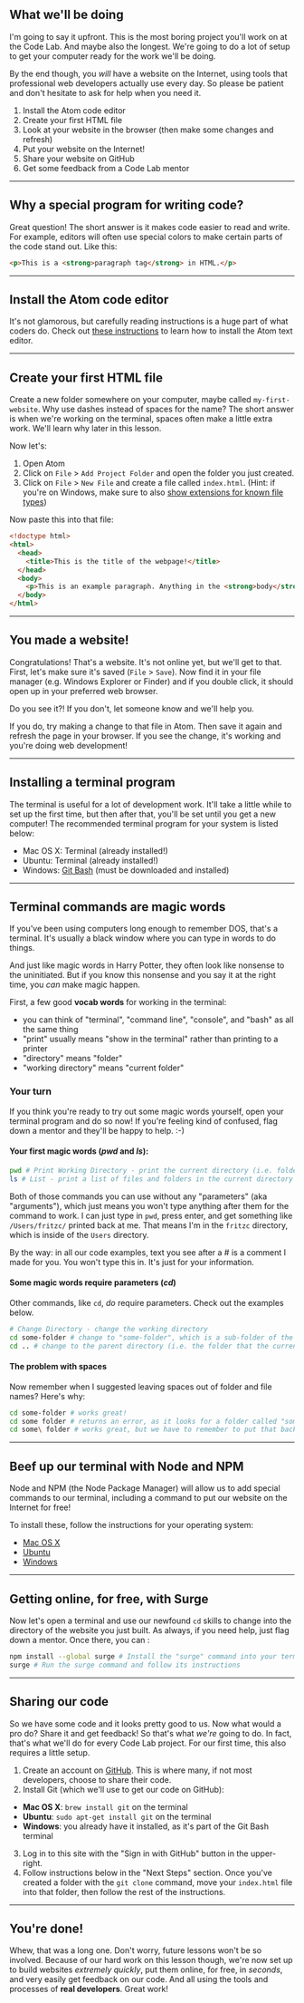 ## What we'll be doing

I'm going to say it upfront. This is the most boring project you'll work on at the Code Lab. And maybe also the longest. We're going to do a lot of setup to get your computer ready for the work we'll be doing.

By the end though, you _will_ have a website on the Internet, using tools that professional web developers actually use every day. So please be patient and don't hesitate to ask for help when you need it.

1. Install the Atom code editor
2. Create your first HTML file
3. Look at your website in the browser (then make some changes and refresh)
4. Put your website on the Internet!
5. Share your website on GitHub
6. Get some feedback from a Code Lab mentor

---

## Why a special program for writing code?

Great question! The short answer is it makes code easier to read and write. For example, editors will often use special colors to make certain parts of the code stand out. Like this:

``` html
<p>This is a <strong>paragraph tag</strong> in HTML.</p>
```

---

## Install the Atom code editor

It's not glamorous, but carefully reading instructions is a huge part of what coders do. Check out [these instructions](https://atom.io/docs/latest/getting-started-installing-atom) to learn how to install the Atom text editor.

---

## Create your first HTML file

Create a new folder somewhere on your computer, maybe called `my-first-website`. Why use dashes instead of spaces for the name? The short answer is when we're working on the terminal, spaces often make a little extra work. We'll learn why later in this lesson.

Now let's:

1. Open Atom
2. Click on `File` > `Add Project Folder` and open the folder you just created.  
4. Click on `File` > `New File` and create a file called `index.html`. (Hint: if you're on Windows, make sure to also [show extensions for known file types](http://windows.microsoft.com/en-us/windows/show-hide-file-name-extensions#show-hide-file-name-extensions=windows-7))

Now paste this into that file:

``` html
<!doctype html>
<html>
  <head>
    <title>This is the title of the webpage!</title>
  </head>
  <body>
    <p>This is an example paragraph. Anything in the <strong>body</strong> tag will appear on the page, just like this <strong>p</strong> tag and its contents.</p>
  </body>
</html>
```

---

## You made a website!

Congratulations! That's a website. It's not online yet, but we'll get to that. First, let's make sure it's saved (`File` > `Save`). Now find it in your file manager (e.g. Windows Explorer or Finder) and if you double click, it should open up in your preferred web browser.

Do you see it?! If you don't, let someone know and we'll help you.

If you do, try making a change to that file in Atom. Then save it again and refresh the page in your browser. If you see the change, it's working and you're doing web development!

---

## Installing a terminal program

The terminal is useful for a lot of development work. It'll take a little while to set up the first time, but then after that, you'll be set until you get a new computer! The recommended terminal program for your system is listed below:

- Mac OS X: Terminal (already installed!)
- Ubuntu: Terminal (already installed!)
- Windows: [Git Bash](https://git-scm.com/download/win) (must be downloaded and installed)

---

## Terminal commands are magic words

If you've been using computers long enough to remember DOS, that's a terminal. It's usually a black window where you can type in words to do things.

And just like magic words in Harry Potter, they often look like nonsense to the uninitiated. But if you know this nonsense and you say it at the right time, you _can_ make magic happen.


First, a few good __vocab words__ for working in the terminal:

- you can think of "terminal", "command line", "console", and "bash" as all the same thing
- "print" usually means "show in the terminal" rather than printing to a printer
- "directory" means "folder"
- "working directory" means "current folder"

### Your turn

If you think you're ready to try out some magic words yourself, open your terminal program and do so now! If you're feeling kind of confused, flag down a mentor and they'll be happy to help. :-)

#### Your first magic words (_pwd_ and _ls_):

``` bash
pwd # Print Working Directory - print the current directory (i.e. folder)
ls # List - print a list of files and folders in the current directory
```

Both of those commands you can use without any "parameters" (aka "arguments"), which just means you won't type anything after them for the command to work. I can just type in `pwd`, press enter, and get something like `/Users/fritzc/` printed back at me. That means I'm in the `fritzc` directory, which is inside of the `Users` directory.

By the way: in all our code examples, text you see after a # is a comment I made for you. You won't type this in. It's just for your information.


#### Some magic words require parameters (_cd_)

Other commands, like `cd`, _do_ require parameters. Check out the examples below.

``` bash
# Change Directory - change the working directory
cd some-folder # change to "some-folder", which is a sub-folder of the current directory
cd .. # change to the parent directory (i.e. the folder that the current folder is in)
```

#### The problem with spaces

Now remember when I suggested leaving spaces out of folder and file names? Here's why:

``` bash
cd some-folder # works great!
cd some folder # returns an error, as it looks for a folder called "some" with "folder" passed as an additional parameter
cd some\ folder # works great, but we have to remember to put that backslash in front of every space
```

---

## Beef up our terminal with Node and NPM

Node and NPM (the Node Package Manager) will allow us to add special commands to our terminal, including a command to put our website on the Internet for free!

To install these, follow the instructions for your operating system:

- [Mac OS X](http://blog.teamtreehouse.com/install-node-js-npm-mac)
- [Ubuntu](http://blog.teamtreehouse.com/install-node-js-npm-linux)
- [Windows](http://blog.teamtreehouse.com/install-node-js-npm-windows)

---

## Getting online, for free, with Surge

Now let's open a terminal and use our newfound `cd` skills to change into the directory of the website you just built. As always, if you need help, just flag down a mentor. Once there, you can :

``` bash
npm install --global surge # Install the "surge" command into your terminal
surge # Run the surge command and follow its instructions
```

---

## Sharing our code

So we have some code and it looks pretty good to us. Now what would a pro do? Share it and get feedback! So that's what _we're_ going to do. In fact, that's what we'll do for every Code Lab project. For our first time, this also requires a little setup.

1. Create an account on [GitHub](https://github.com/). This is where many, if not most developers, choose to share their code.
2. Install Git (which we'll use to get our code on GitHub):
  - __Mac OS X__: `brew install git` on the terminal
  - __Ubuntu__: `sudo apt-get install git` on the terminal
  - __Windows__: you already have it installed, as it's part of the Git Bash terminal
3. Log in to this site with the "Sign in with GitHub" button in the upper-right.
4. Follow instructions below in the "Next Steps" section. Once you've created a folder with the `git clone` command, move your `index.html` file into that folder, then follow the rest of the instructions.

---

## You're done!

Whew, that was a long one. Don't worry, future lessons won't be so involved. Because of our hard work on this lesson though, we're now set up to build websites _extremely quickly_, put them online, for free, in _seconds_, and very easily get feedback on our code. And all using the tools and processes of __real developers__. Great work!
